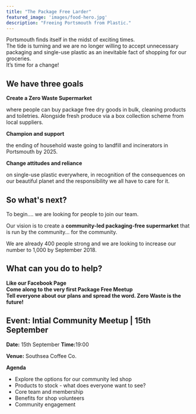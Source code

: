 ```yaml
---
title: "The Package Free Larder"
featured_image: 'images/food-hero.jpg'
description: "Freeing Portsmouth from Plastic."
---
```


<div class="container">
  <div class="row">
    <div class="col-sm-12 emphasis">
        Portsmouth finds itself in the midst of exciting times.  
    </div>
  </div>
  <div class="row">
    <div class="col-sm-12 emphasis">
        The tide is turning and we are no longer willing to accept unnecessary packaging and single-use plastic as an inevitable fact of shopping for our groceries. 
    </div>
  </div>
  <div class="row">
    <div class="col-sm-12 emphasis">
        It’s time for a change!
    </div>
  </div>
  <div class="row strip no-margin">
    <div class="col-sm-12">
        <h2>We have three goals</h2>
    </div>
  </div>
  <div class="row strip bottom-padding">
    <div class="col-sm-12 col-md-4 aim first">
        <i class="big-icon fas fa-trash-alt"></i>
        <p><strong>Create a Zero Waste Supermarket</strong></p> 
        <p>where people can buy package free dry goods in bulk, cleaning products and toiletries. Alongside fresh produce via a box collection scheme from local suppliers.</p>
    </div>
    <div class="col-sm-12 col-md-4 aim second">
        <i class="big-icon fas fa-trophy"></i>
        <p><strong>Champion and support</strong></p>
        <p>the ending of household waste going to landfill and incinerators in Portsmouth by 2025.</p>
    </div>
    <div class="col-sm-12 col-md-4 aim third">
        <i class="big-icon fab fa-slideshare"></i>
        <p><strong>Change attitudes and reliance</strong></p>
        <p>on single-use plastic everywhere, in recognition of the consequences on our beautiful planet and the responsibility we all have to care for it. </p>
    </div>
  </div>
  <div class="row">
    <div class="col-sm-12">
        <h2>So what's next?</h2>
    </div>
  </div>
  <div class="row">
    <div class="col-sm-12">
        <p>To begin…. we are looking for people to join our team.</p> 
        <p>Our vision is to create a <strong>community-led packaging-free supermarket</strong> that is run by the community... for the community.</p>
    </div>
  </div>
  <div class="row">
    <div class="col-sm-12">
        We are already 400 people strong and we are looking to increase our number to 1,000 by September 2018. 
    </div>
  </div>
  <div class="row strip no-margin">
    <div class="col-sm-12">
        <h2>What can you do to help?</h2>
    </div>
  </div>
  <div class="row strip bottom-padding">
    <div class="col-sm-12 col-md-4 help first">
      <a href="https://www.facebook.com/The-Package-Free-Larder-958255587680747">
          <i class="big-icon fas fa-thumbs-up"></i>
      </a>
      <strong>Like our Facebook Page</strong/>
    </div>
    <div class="col-sm-12 col-md-4 help second">
      <a href="https://www.facebook.com/events/1087696878055125/">
        <i class="big-icon fas fa-calendar-alt"></i>
       </a>
        <strong>Come along to the very first Package Free Meetup</strong>
    </div>
    <div class="col-sm-12 col-md-4 help third">
        <i class="big-icon fas fa-bullhorn"></i>
        <strong>Tell everyone about our plans and spread the word. Zero Waste is the future!</strong>
    </div>
  </div>
  <div class="row">
    <div class="col-sm-12">
        <h2>Event: Intial Community Meetup | 15th September</h2>
    </div>
  </div>
  <div class="row bottom-padding">  
    <div class="col-sm-12 col-md-3 agenda">
   </div>
    <div class="col-sm-12 col-md-6 agenda">
      <p><strong>Date:</strong> 15th September <strong>Time:</strong>19:00</p>
      <p><strong>Venue:</strong> Southsea Coffee Co.</p>
      <p><strong>Agenda</strong></p> 
      <ul>
        <li>Explore the options for our community led shop</li>
        <li>Products to stock - what does everyone want to see? </li>
        <li>Core team and membership</li>
        <li>Benefits for shop volunteers</li>
        <li>Community engagement</li>
      </ul>
    </div>
    <div class="col-sm-12 col-md-3 picture">
    </div>
</div>